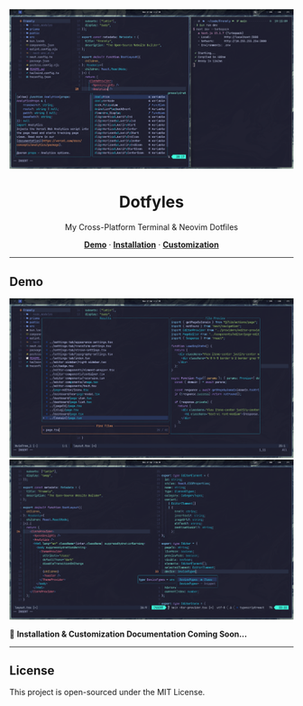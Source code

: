 <img alt="Cross-Platform Terminal & Neovim Dotfiles Demo Image 01" src="/images/demo-image-01.png">
<h1 align="center">Dotfyles</h1>  
<p align="center">My Cross-Platform Terminal & Neovim Dotfiles</p>

<p align="center">
  <a href="#demo"><strong>Demo</strong></a> ·
  <a href="#installation"><strong>Installation</strong></a> ·
  <a href="#customization"><strong>Customization</strong></a>
</p>

---

## Demo

<img alt="Cross-Platform Terminal & Neovim Dotfiles Demo Image 01" src="/images/demo-image-02.png" src="/public/demo.gif">
<img alt="Cross-Platform Terminal & Neovim Dotfiles Demo Image 01" src="/images/demo-image-03.png" src="/public/demo.gif">

🚧 **Installation & Customization Documentation Coming Soon...**

---

## License

This project is open-sourced under the MIT License.

